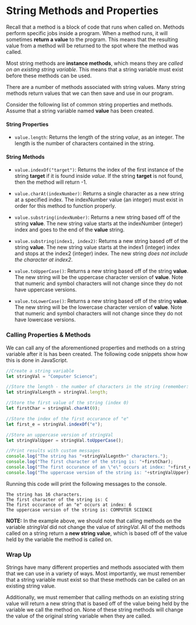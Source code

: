 # String Methods and Properties

Recall that a method is a block of code that runs when called on. Methods perform specific jobs inside a program. When a method runs, it will sometimes **return a value** to the program. This means that the resulting value from a method will be returned to the spot where the method was called. 

Most string methods are **instance methods**, which means they are *called on an existing string variable*. This means that a string variable must exist before these methods can be used. 

There are a number of methods associated with string values. Many string methods return values that we can then save and use in our program. 

Consider the following list of common string properties and methods. Assume that a string variable named **value** has been created.

#### String Properties

* ```value.length```: Returns the length of the string *value*, as an integer. The length is the number of characters contained in the string. 

#### String Methods
  
* ```value.indexOf("target")```: Returns the index of the first instance of the string **target** if it is found inside *value*. If the string **target** is not found, then the method will return -1. 

* ```value.charAt(indexNumber)```: Returns a single character as a new string at a specified index. The indexNumber value (an integer) must exist in order for this method to function properly. 

* ```value.substring(indexNumber)```: Returns a new string based off of the string **value**. The new string value starts at the indexNumber (integer) index and goes to the end of the **value** string.

* ```value.substring(index1, index2)```: Returns a new string based off of the string **value**. The new string value starts at the index1 (integer) index and stops at the index2 (integer) index. The new string *does not include the character at  index2*.

* ```value.toUpperCase()```: Returns a new string based off of the string **value**. The new string will be the uppercase character version of **value**. Note that numeric and symbol characters will not change since they do not have uppercase versions. 

* ```value.toLowerCase()```: Returns a new string based off of the string **value**. The new string will be the lowercase character version of **value**. Note that numeric and symbol characters will not change since they do not have lowercase versions. 


### Calling Properties & Methods

We can call any of the aforementioned properties and methods on a string variable after it is has been created. The following code snippets show how this is done in JavaScript. 

```javascript
//Create a string variable
let stringVal = "Computer Science";

//Store the length - the number of characters in the string (remember: length is a property, not a method)
let stringValLength = stringVal.length;

//Store the first value of the string (index 0)
let firstChar = stringVal.charAt(0);

//Store the index of the first occurance of "e"
let first_e = stringVal.indexOf("e");

//Store an uppercase version of stringVal
let stringValUpper = stringVal.toUpperCase();

//Print results with custom messages
console.log("The string has "+stringValLegnth+" characters.");
console.log("The first character of the string is: "+firstChar);
console.log("The first occurance of an \"e\" occurs at index: "+first_e);
console.log("The uppercase version of the string is: "+stringValUpper);
```
Running this code will print the following messages to the console.

```
The string has 16 characters.
The first character of the string is: C
The first occurance of an "e" occurs at index: 6
The uppercase version of the string is: COMPUTER SCIENCE
```

**NOTE:** In the example above, we should note that calling methods on the variable *stringVal* did not change the value of *stringVal*. All of the methods called on a string return a **new string value**, which is based off of the value held by the variable the method is called on.

### Wrap Up
Strings have many different properties and methods associated with them that we can use in a variety of ways. Most importantly, we must remember that a string variable must exist so that these methods can be called on an existing string value. 

Additionally, we must remember that calling methods on an existing string value will return a new string that is based off of the value being held by the variable we call the method on. None of these string methods will change the value of the original string variable when they are called. 

